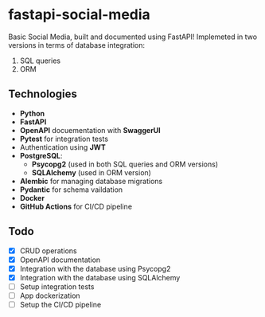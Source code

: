 # fastapi-social-media
Basic Social Media, built and documented using FastAPI!
Implemeted in two versions in terms of database integration:
1. SQL queries
2. ORM

## Technologies
* **Python**
* **FastAPI**
* **OpenAPI** docuementation with **SwaggerUI**
* **Pytest** for integration tests
* Authentication using **JWT**
* **PostgreSQL**:
  * **Psycopg2** (used in both SQL queries and ORM versions)
  * **SQLAlchemy** (used in ORM version)
* **Alembic** for managing database migrations
* **Pydantic** for schema vaildation
* **Docker**
* **GitHub Actions** for CI/CD pipeline

## Todo
* [x] CRUD operations
* [x] OpenAPI documentation
* [x] Integration with the database using Psycopg2
* [x] Integration with the database using SQLAlchemy
* [ ] Setup integration tests
* [ ] App dockerization
* [ ] Setup the CI/CD pipeline
